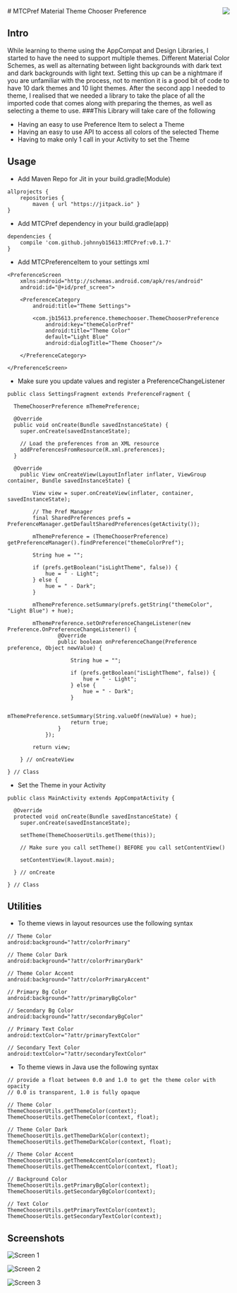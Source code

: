 <img src="icon.png" align="right" />
# MTCPref
Material Theme Chooser Preference

## Intro
While learning to theme using the AppCompat and Design Libraries, I started to have the need to support multiple themes. Different Material Color Schemes, as well as alternating between light backgrounds with dark text and dark backgrounds with light text. Setting this up can be a nightmare if you are unfamiliar with the process, not to mention it is a good bit of code to have 10 dark themes and 10 light themes. After the second app I needed to theme, I realised that we needed a library to take the place of all the imported code that comes along with preparing the themes, as well as selecting a theme to use.
###This Library will take care of the following
- Having an easy to use Preference Item to select a Theme 
- Having an easy to use API to access all colors of the selected Theme
- Having to make only 1 call in your Activity to set the Theme

## Usage
* Add Maven Repo for Jit in your build.gradle(Module)
```android
allprojects {
    repositories {
		maven { url "https://jitpack.io" }
}
```

* Add MTCPref dependency in your build.gradle(app)
```android
dependencies {
	compile 'com.github.johnnyb15613:MTCPref:v0.1.7'
}
```

* Add MTCPreferenceItem to your settings xml
```android
<PreferenceScreen
	xmlns:android="http://schemas.android.com/apk/res/android"
	android:id="@+id/pref_screen">

	<PreferenceCategory
		android:title="Theme Settings">

		<com.jb15613.preference.themechooser.ThemeChooserPreference
			android:key="themeColorPref"
            android:title="Theme Color"
			default="Light Blue"
			android:dialogTitle="Theme Chooser"/>

    </PreferenceCategory>
	
</PreferenceScreen>
```

* Make sure you update values and register a PreferenceChangeListener
```android
public class SettingsFragment extends PreferenceFragment {

  ThemeChooserPreference mThemePreference;

  @Override
  public void onCreate(Bundle savedInstanceState) {
	super.onCreate(savedInstanceState);

	// Load the preferences from an XML resource
	addPreferencesFromResource(R.xml.preferences);
  }
  
  @Override 
	public View onCreateView(LayoutInflater inflater, ViewGroup container, Bundle savedInstanceState) {

		View view = super.onCreateView(inflater, container, savedInstanceState);

		// The Pref Manager
		final SharedPreferences prefs = PreferenceManager.getDefaultSharedPreferences(getActivity());
   
        mThemePreference = (ThemeChooserPreference) getPreferenceManager().findPreference("themeColorPref");
		
		String hue = "";

		if (prefs.getBoolean("isLightTheme", false)) {
			hue = " - Light";
		} else {
			hue = " - Dark";
		}
		
		mThemePreference.setSummary(prefs.getString("themeColor", "Light Blue") + hue);
		
		mThemePreference.setOnPreferenceChangeListener(new Preference.OnPreferenceChangeListener() {
				@Override
				public boolean onPreferenceChange(Preference preference, Object newValue) {
					
					String hue = "";
					
					if (prefs.getBoolean("isLightTheme", false)) {
						hue = " - Light";
					} else {
						hue = " - Dark";
					}
					
					mThemePreference.setSummary(String.valueOf(newValue) + hue);
					return true;
				}
			});	

		return view; 
		
	} // onCreateView
  
} // Class
```

* Set the Theme in your Activity
```android
public class MainActivity extends AppCompatActivity {

  @Override
  protected void onCreate(Bundle savedInstanceState) {
    super.onCreate(savedInstanceState);
		
	setTheme(ThemeChooserUtils.getTheme(this));
	
	// Make sure you call setTheme() BEFORE you call setContentView()
	
    setContentView(R.layout.main);
    
  } // onCreate
  
} // Class
```

## Utilities
* To theme views in layout resources use the following syntax
```android
// Theme Color
android:background="?attr/colorPrimary"

// Theme Color Dark
android:background="?attr/colorPrimaryDark"

// Theme Color Accent
android:background="?attr/colorPrimaryAccent"

// Primary Bg Color
android:background="?attr/primaryBgColor"

// Secondary Bg Color
android:background="?attr/secondaryBgColor"

// Primary Text Color
android:textColor="?attr/primaryTextColor"

// Secondary Text Color
android:textColor="?attr/secondaryTextColor"
```

* To theme views in Java use the following syntax
```android
// provide a float between 0.0 and 1.0 to get the theme color with opacity
// 0.0 is transparent, 1.0 is fully opaque
  
// Theme Color
ThemeChooserUtils.getThemeColor(context);
ThemeChooserUtils.getThemeColor(context, float);
  
// Theme Color Dark
ThemeChooserUtils.getThemeDarkColor(context);
ThemeChooserUtils.getThemeDarkColor(context, float);
  
// Theme Color Accent
ThemeChooserUtils.getThemeAccentColor(context);
ThemeChooserUtils.getThemeAccentColor(context, float);
  
// Background Color
ThemeChooserUtils.getPrimaryBgColor(context);
ThemeChooserUtils.getSecondaryBgColor(context);
  
// Text Color
ThemeChooserUtils.getPrimaryTextColor(context);
ThemeChooserUtils.getSecondaryTextColor(context);
```

## Screenshots
![Screen 1](https://github.com/johnnyb15613/MTCPref/blob/master/screenshots/screen_1.png)

![Screen 2](https://github.com/johnnyb15613/MTCPref/blob/master/screenshots/screen_2.png)

![Screen 3](https://github.com/johnnyb15613/MTCPref/blob/master/screenshots/screen_3.png)


